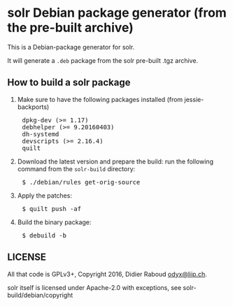 solr Debian package generator (from the pre-built archive)
==========================================================

This is a Debian-package generator for solr.

It will generate a `.deb` package from the solr pre-built .tgz archive.

How to build a solr package
---------------------------

1. Make sure to have the following packages installed (from jessie-backports)
<pre>
    dpkg-dev (>= 1.17)
    debhelper (>= 9.20160403)
    dh-systemd
    devscripts (>= 2.16.4)
    quilt
</pre>

2. Download the latest version and prepare the build: run the following
   command from the `solr-build` directory:
<pre>
    $ ./debian/rules get-orig-source
</pre>

3. Apply the patches:
<pre>
    $ quilt push -af
</pre>

4. Build the binary package:
<pre>
    $ debuild -b
</pre>

LICENSE
-------

All that code is GPLv3+, Copyright 2016, Didier Raboud <odyx@liip.ch>.

solr itself is licensed under Apache-2.0 with exceptions, see solr-build/debian/copyright
